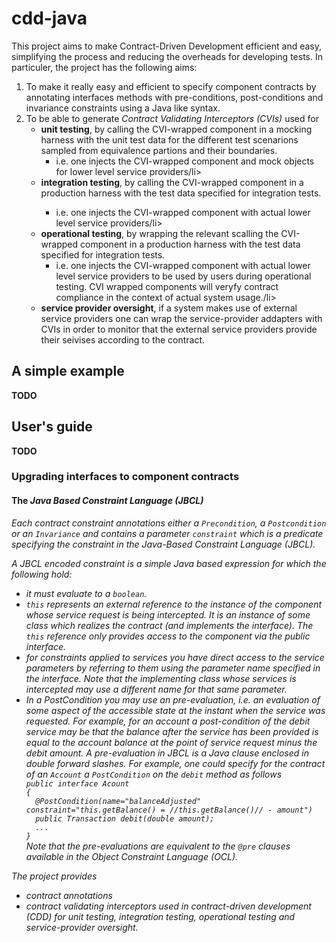 # cdd-java
This project aims to make Contract-Driven Development efficient and easy, simplifying the process and reducing the overheads for developing tests. In particuler, the project has the following aims:
<ol>
  <li>To make it really easy and efficient to specify component contracts by annotating interfaces methods with pre-conditions, post-conditions and invariance constraints using a Java like syntax. </li>
  <li>To be able to generate <i>Contract Validating Interceptors (CVIs)</i> used for
    <ul> 
      <li><b>unit testing</b>, by calling the CVI-wrapped component in a mocking harness with the unit test data for the different test scenarions sampled from equivalence partions and their boundaries.
        <ul>
          <li>i.e. one injects the CVI-wrapped component and mock objects for lower level service providers/li>
        </ul>  
      </li>
      <li><b>integration testing</b>, by calling the CVI-wrapped component in a production harness with the test data specified for integration tests.</li>
        <ul>
          <li>i.e. one injects the CVI-wrapped component with actual lower level service providers/li>
        </ul>  
      <li><b>operational testing</b>, by wrapping the relevant scalling the CVI-wrapped component in a production harness with the test data specified for integration tests.
        <ul>
          <li>i.e. one injects the CVI-wrapped component with actual lower level service providers to be used by users during operational testing. CVI wrapped components will veryfy contract compliance in the context of actual system usage./li>
        </ul>     
</li>
      <li><b>service provider oversight</b>, if a system makes use of external service providers one can wrap the service-provider addapters with CVIs in order to monitor that the external service providers provide their seivises according to the contract.</li>      
    </ul>
</ol>    
  
<h2>A simple example</h2>
<b>TODO</b>

<h2>User's guide</h2>
<b>TODO</b>
<h3>Upgrading interfaces to component contracts</h3>
<h4>The <i>Java Based Constraint Language (JBCL)</h4>
Each contract constraint annotations either a <code>Precondition</code>, a <code>Postcondition</code> or an <code>Invariance</code> and contains a parameter <code>constraint</code> which is a predicate specifying the constraint in the <i>Java-Based Constraint Language (JBCL)</i>.
  
A <i>JBCL</i> encoded constraint is a simple Java based expression for which the following hold:
 <ul>
   <li> it must evaluate to a <code>boolean</code>.
   <li> <code>this</code> represents an external reference to the instance of the component whose service request is being intercepted. It is an instance of some class which realizes the contract (and implements the interface). The <code>this</code> reference only provides access to the component via the public interface.</li>
   <li> for constraints applied to services you have direct access to the service parameters by referring to them using the parameter name specified in the interface. Note that the implementing class whose services is intercepted may use a different name for that same parameter.</li>
   <li> In a PostCondition you may use an <i>pre-evaluation</i>, i.e. an evaluation of some aspect of the accessible state at the instant when the service was requested. For example, for an account a post-condition of the debit service may be that the balance after the service has been provided is equal to the account balance at the point of service request minus the debit amount. A <i>pre-evaluation</i> in <i>JBCL</i> is a Java clause enclosed in double forward slashes. For example, one could specify for the contract of an <code>Account</code> a <code>PostCondition</code> on the <code>debit</code> method as follows
<code>
public interface Acount
{
  @PostCondition(name="balanceAdjusted" constraint="this.getBalance() = //this.getBalance()// - amount")
  public Transaction debit(double amount);
  ...
}
</code>
 Note that the pre-evaluations are equivalent to the <code>@pre</code> clauses available in the <i>Object Constraint Language (OCL)</i>.</li>
</ul>   


The project provides 
  - contract annotations 
  - contract validating interceptors used in contract-driven development (CDD) for unit testing, integration testing, operational testing and service-provider oversight.
